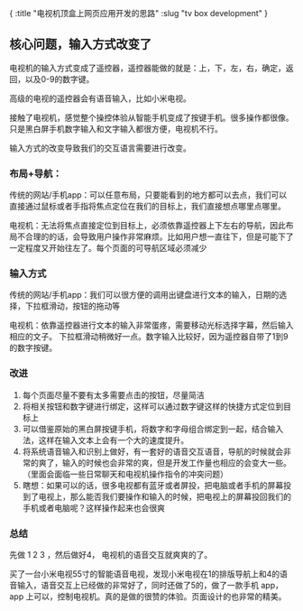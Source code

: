 {
    :title "电视机顶盒上网页应用开发的思路"
    :slug "tv box development"
}


## 核心问题，输入方式改变了

电视机的输入方式变成了遥控器，遥控器能做的就是：上，下，左，右，确定，返回，以及0-9的数字键。

高级的电视的遥控器会有语音输入，比如小米电视。

接触了电视机，感觉整个操控体验从智能手机变成了按键手机。很多操作都很像。只是黑白屏手机数字输入和文字输入都很方便，电视机不行。

输入方式的改变导致我们的交互语言需要进行改变。

### 布局+导航：

传统的网站/手机app：可以任意布局，只要能看到的地方都可以去点，我们可以直接通过鼠标或者手指将焦点定位在我们的目标上，我们直接想点哪里点哪里。

电视机：无法将焦点直接定位到目标上，必须依靠遥控器上下左右的导航，因此布局不合理的的话，会导致用户操作非常麻烦。比如用户想一直往下，但是可能下了一定程度又开始往左了。每个页面的可导航区域必须减少

### 输入方式

传统的网站/手机app：我们可以很方便的调用出键盘进行文本的输入，日期的选择，下拉框滑动，按钮的拖动等

电视机：依靠遥控器进行文本的输入非常蛋疼，需要移动光标选择字幕，然后输入相应的文子。 下拉框滑动稍微好一点。数字输入比较好，因为遥控器自带了1到9的数字按键。

### 改进

1. 每个页面尽量不要有太多需要点击的按钮，尽量简洁
2. 将相关按钮和数字键进行绑定，这样可以通过数字键这样的快捷方式定位到目标上
3. 可以借鉴原始的黑白屏按键手机，将数字和字母组合绑定到一起，结合输入法，这样在输入文本上会有一个大的速度提升。
4. 将系统语音输入和识别上做好，有一套好的语音交互语音，导航的时候就会非常的爽了，输入的时候也会非常的爽，但是开发工作量也相应的会变大一些。（里面会面临一些日常聊天和电视机操作指令的冲突问题）
5. 瞎想：如果可以的话，很多电视都有蓝牙或者屏投，把电脑或者手机的屏幕投到了电视上，那么能否我们要操作和输入的时候，把电视上的屏幕投回我们的手机或者电脑呢？这样操作起来也会很爽


### 总结

先做 1 2 3 ，然后做好4， 电视机的语音交互就爽爽的了。

买了一台小米电视55寸的智能语音电视，发现小米电视在1的排版导航上和4的语音输入，语音交互上已经做的非常好了，同时还做了5的，做了一款手机 app，app 上可以，控制电视机。真的是做的很赞的体验。页面设计的也非常的精美。




